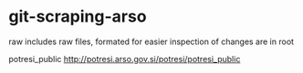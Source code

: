# git-scraping-arso

raw includes raw files, formated for easier inspection of changes are in root

potresi_public	http://potresi.arso.gov.si/potresi/potresi_public

